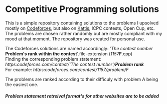 # Competitive Programming solutions

This is a simple repository containing solutions to the problems I upsolved mostly on [Codeforces](https://codeforces.com/), but also on [Kattis](https://open.kattis.com/), ICPC contests, Open Cup, etc. The problems are chosen rather randomly but are mostly compliant with my mood at that moment. The repository was created for personal use.

The Codeforces solutions are named accordingly: '_The contest number_ **Problem's rank within the contest**'.file-extension (_1157_**F**.cpp)  
Finding the corresponding problem statement: _https:codeforces.com/contest/'_The contest number_'/**Problem rank**_  
For example: _https:codeforces.com/contest/1157/problem/F_  

The problems are ranked according to their difficuly with problem A being the easiest one.  

#### _Problem statement retreival format's for other websites are to be added_
